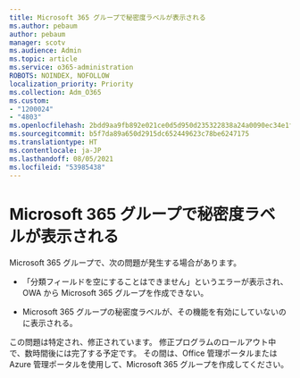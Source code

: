 ```yaml
---
title: Microsoft 365 グループで秘密度ラベルが表示される
ms.author: pebaum
author: pebaum
manager: scotv
ms.audience: Admin
ms.topic: article
ms.service: o365-administration
ROBOTS: NOINDEX, NOFOLLOW
localization_priority: Priority
ms.collection: Adm_O365
ms.custom:
- "1200024"
- "4803"
ms.openlocfilehash: 2bdd9aa9fb892e021ce0d5d950d235322838a24a0090ec34e1fe040cb1473113
ms.sourcegitcommit: b5f7da89a650d2915dc652449623c78be6247175
ms.translationtype: HT
ms.contentlocale: ja-JP
ms.lasthandoff: 08/05/2021
ms.locfileid: "53985438"
---
```

# <a name="microsoft-365-groups-showing-sensitivity-label"></a>Microsoft 365 グループで秘密度ラベルが表示される

Microsoft 365 グループで、次の問題が発生する場合があります。

- 「分類フィールドを空にすることはできません」というエラーが表示され、OWA から Microsoft 365 グループを作成できない。

- Microsoft 365 グループの秘密度ラベルが、その機能を有効にしていないのに表示される。

この問題は特定され、修正されています。 修正プログラムのロールアウト中で、数時間後には完了する予定です。 その間は、Office 管理ポータルまたは Azure 管理ポータルを使用して、Microsoft 365 グループを作成してください。  
